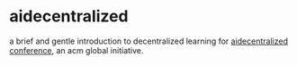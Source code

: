 # aidecentralized
a brief and gentle introduction to decentralized learning for [aidecentralized conference](https://www.aidecentralized.com/), an acm global initiative.